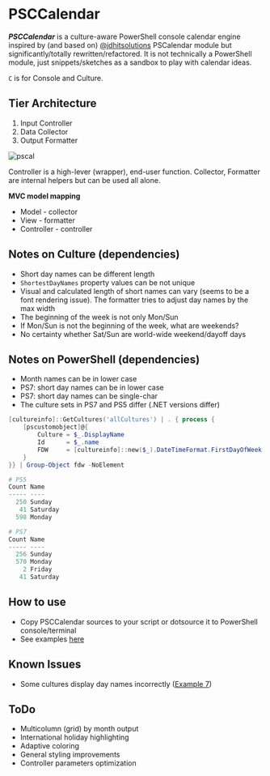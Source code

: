 <!--
README.md
- https://docs.github.com/en/get-started/writing-on-github/getting-started-with-writing-and-formatting-on-github/basic-writing-and-formatting-syntax#referencing-external-resources
- https://daringfireball.net/projects/markdown/syntax#backslash
-->
# PSCCalendar

***PSCCalendar*** is a culture-aware PowerShell console calendar engine inspired by (and based on) [@jdhitsolutions](https://github.com/jdhitsolutions/PSCalendar) PSCalendar module but significantly/totally rewritten/refactored. It is not technically a PowerShell module, just snippets/sketches as a sandbox to play with calendar ideas.

`C` is for Console and Culture.

## Tier Architecture
1. Input Controller
2. Data Collector
3. Output Formatter

![pscal](https://user-images.githubusercontent.com/17237559/158593488-c95aa3bd-badd-4fc2-a549-21f790f7a537.png)

Controller is a high-lever (wrapper), end-user function. Collector, Formatter are internal helpers but can be used all alone.

**MVC model mapping**
- Model - collector
- View - formatter
- Controller - controller

## Notes on Culture (dependencies)
- Short day names can be different length
- `ShortestDayNames` property values can be not unique
- Visual and calculated length of short names can vary (seems to be a font rendering issue). The formatter tries to adjust day names by the max width
- The beginning of the week is not only Mon/Sun
- If Mon/Sun is not the beginning of the week, what are weekends?
- No certainty whether Sat/Sun are world-wide weekend/dayoff days

## Notes on PowerShell (dependencies)
- Month names can be in lower case
- PS7: short day names can be in lower case
- PS7: short day names can be single-char
- The culture sets in PS7 and PS5 differ (.NET versions differ)
```powershell
[cultureinfo]::GetCultures('allCultures') | . { process {
    [pscustomobject]@{
        Culture = $_.DisplayName
        Id      = $_.name
        FDW     = [cultureinfo]::new($_).DateTimeFormat.FirstDayOfWeek
    }
}} | Group-Object fdw -NoElement

# PS5
Count Name
----- ----
  250 Sunday
   41 Saturday
  598 Monday

# PS7
Count Name
----- ----
  256 Sunday
  570 Monday
    2 Friday
   41 Saturday
```

## How to use
- Copy PSCCalendar sources to your script or dotsource it to PowerShell console/terminal
- See examples [here](https://github.com/scriptingstudio/PSCCalendar/blob/main/show-calendar.md)

## Known Issues
- Some cultures display day names incorrectly ([Example 7](https://github.com/scriptingstudio/PSCCalendar/blob/main/show-calendar.md#example-7-culture-font-rendering-anomalies))

## ToDo
- Multicolumn (grid) by month output
- International holiday highlighting
- Adaptive coloring
- General styling improvements
- Controller parameters optimization

